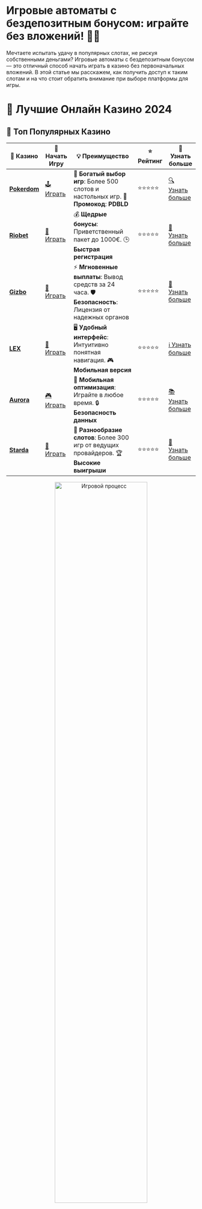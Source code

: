# **Игровые автоматы с бездепозитным бонусом: играйте без вложений! 🎰💥**

Мечтаете испытать удачу в популярных слотах, не рискуя собственными деньгами? Игровые автоматы с бездепозитным бонусом — это отличный способ начать играть в казино без первоначальных вложений. В этой статье мы расскажем, как получить доступ к таким слотам и на что стоит обратить внимание при выборе платформы для игры.

# 🎰 Лучшие Онлайн Казино 2024

## 🌟 Топ Популярных Казино

| 🎲 **Казино** | 🔗 **Начать Игру** | 💡 **Преимущество** | ⭐ **Рейтинг** | 🔗 **Узнать больше** |
|--------------|---------------------|---------------------|----------------|----------------------|
| [**Pokerdom**](https://brandplay.link/4k77v2yx) | [🕹️ Играть](https://brandplay.link/4k77v2yx) | 🎉 **Богатый выбор игр**: Более 500 слотов и настольных игр. 🎁 **Промокод**: **PDBLD** | ⭐⭐⭐⭐⭐ | [🔍 Узнать больше](https://brandplay.link/4k77v2yx) |
| [**Riobet**](https://brandplay.link/7xBLTPyj) | [🎰 Играть](https://brandplay.link/7xBLTPyj) | 💰 **Щедрые бонусы**: Приветственный пакет до 1000€. 🕒 **Быстрая регистрация** | ⭐⭐⭐⭐⭐ | [📖 Узнать больше](https://brandplay.link/7xBLTPyj) |
| [**Gizbo**](https://brandplay.link/bprXw4YV) | [🎲 Играть](https://brandplay.link/bprXw4YV) | ⚡ **Мгновенные выплаты**: Вывод средств за 24 часа. 🛡️ **Безопасность**: Лицензия от надежных органов | ⭐⭐⭐⭐⭐ | [📝 Узнать больше](https://brandplay.link/bprXw4YV) |
| [**LEX**](https://brandplay.link/zW4hdDFV) | [🤑 Играть](https://brandplay.link/zW4hdDFV) | 🖥️ **Удобный интерфейс**: Интуитивно понятная навигация. 🎮 **Мобильная версия** | ⭐⭐⭐⭐⭐ | [ℹ️ Узнать больше](https://brandplay.link/zW4hdDFV) |
| [**Aurora**](https://10trafic-stat2.com/click/668546556bcc6313411604bd/6766/13032/subaccount) | [🎮 Играть](https://10trafic-stat2.com/click/668546556bcc6313411604bd/6766/13032/subaccount) | 📱 **Мобильная оптимизация**: Играйте в любое время. 🔒 **Безопасность данных** | ⭐⭐⭐⭐⭐ | [📚 Узнать больше](https://10trafic-stat2.com/click/668546556bcc6313411604bd/6766/13032/subaccount) |
| [**Starda**](https://brandplay.link/fB7xwRFL) | [🎯 Играть](https://brandplay.link/fB7xwRFL) | 🎰 **Разнообразие слотов**: Более 300 игр от ведущих провайдеров. 🏆 **Высокие выигрыши** | ⭐⭐⭐⭐⭐ | [🔎 Узнать больше](https://brandplay.link/fB7xwRFL) |

<div align="center">
    <img src="https://i.pinimg.com/originals/87/9e/b9/879eb9354dd0699582408b68f2e253b2.gif" alt="Игровой процесс" width="70%">
</div>

## 💎 Лучшие Бонусы и Акции

| 🎲 **Казино** | 🔗 **Начать Игру** | 💡 **Преимущество** | ⭐ **Рейтинг** | 🔗 **Узнать больше** |
|--------------|---------------------|---------------------|----------------|----------------------|
| [**Kometa**](https://brandplay.link/8ZymQJV8) | [🎰 Играть](https://brandplay.link/8ZymQJV8) | 🎁 **Эксклюзивные бонусы**: Регулярные акции и промо. 🔄 **Программы лояльности** | ⭐⭐⭐⭐☆ | [🔍 Узнать больше](https://brandplay.link/8ZymQJV8) |
| [**R7**](https://brandplay.link/bMd3Yjsw) | [🕹️ Играть](https://brandplay.link/bMd3Yjsw) | 🕒 **Круглосуточная поддержка**: Всегда на связи. 💸 **Высокие лимиты** | ⭐⭐⭐⭐☆ | [📖 Узнать больше](https://brandplay.link/bMd3Yjsw) |
| [**7K**](https://brandplay.link/BvQyFShp) | [🎲 Играть](https://brandplay.link/BvQyFShp) | 🌟 **Эксклюзивные бонусы**: Только для VIP игроков. 🎉 **Сезонные акции** | ⭐⭐⭐⭐☆ | [📝 Узнать больше](https://brandplay.link/BvQyFShp) |
| [**Kent**](https://brandplay.link/Fv2WP3js) | [🤑 Играть](https://brandplay.link/Fv2WP3js) | 📈 **Высокий RTP**: Более 98%. 💼 **Профессиональная поддержка** | ⭐⭐⭐⭐☆ | [ℹ️ Узнать больше](https://brandplay.link/Fv2WP3js) |
| [**1Xslots**](https://brandplay.link/hSB1khtr) | [🎮 Играть](https://brandplay.link/hSB1khtr) | 🎉 **Множество акций**: Еженедельные бонусы и турниры. 🛡️ **Безопасность** | ⭐⭐⭐⭐☆ | [📚 Узнать больше](https://brandplay.link/hSB1khtr) |
| [**Gama**](https://brandplay.link/j6NMKsDz) | [🎯 Играть](https://brandplay.link/j6NMKsDz) | 🔍 **Интуитивный интерфейс**: Легкость использования. 🏅 **Престижные турниры** | ⭐⭐⭐⭐☆ | [🔎 Узнать больше](https://brandplay.link/j6NMKsDz) |

<div align="center">
    <img src="https://i.pinimg.com/originals/87/9e/b9/879eb9354dd0699582408b68f2e253b2.gif" alt="Игровой процесс" width="70%">
</div>

## 🚀 Быстрые Выигрыши и Поддержка

| 🎲 **Казино** | 🔗 **Начать Игру** | 💡 **Преимущество** | ⭐ **Рейтинг** | 🔗 **Узнать больше** |
|--------------|---------------------|---------------------|----------------|----------------------|
| [**Onion**](https://brandplay.link/zBGRVpQ9) | [🎰 Играть](https://brandplay.link/zBGRVpQ9) | 🤑 **Низкие ставки**: Идеально для начинающих. 🔄 **Быстрые выводы** | ⭐⭐⭐⭐☆ | [🔍 Узнать больше](https://brandplay.link/zBGRVpQ9) |
| [**Чемпион**](https://temon-gter.cfd/go/lRq?p80412p304504pcc44t17455) | [🕹️ Играть](https://temon-gter.cfd/go/lRq?p80412p304504pcc44t17455) | 🏅 **Лояльная программа**: Награды за активность. 🎁 **Ежемесячные бонусы** | ⭐⭐⭐⭐☆ | [📖 Узнать больше](https://temon-gter.cfd/go/lRq?p80412p304504pcc44t17455) |
| [**Vavada**](https://vavadapartner.pro/?promo=ea5c9275-6854-4505-94fc-95ab18221945-linkb2) | [🎲 Играть](https://vavadapartner.pro/?promo=ea5c9275-6854-4505-94fc-95ab18221945-linkb2) | 🚀 **Быстрая регистрация**: Начните играть мгновенно. 🔐 **Безопасные транзакции** | ⭐⭐⭐⭐☆ | [📝 Узнать больше](https://vavadapartner.pro/?promo=ea5c9275-6854-4505-94fc-95ab18221945-linkb2) |
| [**Friends**](https://gofriends.kim/linkb2) | [🤑 Играть](https://gofriends.kim/linkb2) | 🤝 **Социальные игры**: Играйте с друзьями. 🌐 **Мультиплатформенность** | ⭐⭐⭐⭐☆ | [ℹ️ Узнать больше](https://gofriends.kim/linkb2) |
| [**1WIN**](https://brandplay.link/smXVpBbG) | [🎮 Играть](https://brandplay.link/smXVpBbG) | 🏆 **Спортивные ставки**: Широкий выбор видов спорта. 💵 **Высокие коэффициенты** | ⭐⭐⭐⭐☆ | [📚 Узнать больше](https://brandplay.link/smXVpBbG) |
| [**Drip**](https://drp-ircp01.com/c07e6a3db) | [🎯 Играть](https://drp-ircp01.com/c07e6a3db) | 🌐 **Инновационные игры**: Новейшие игровые технологии. 🛡️ **Высокая безопасность** | ⭐⭐⭐⭐☆ | [🔎 Узнать больше](https://drp-ircp01.com/c07e6a3db) |
| [**JoyCasino**](https://rpc30.call2me.pro/?/ru/registration?apkpop=0&partner=p24970p3291217pc98f) | [🎰 Играть](https://rpc30.call2me.pro/?/ru/registration?apkpop=0&partner=p24970p3291217pc98f) | 🎁 **Приятные бонусы**: Ежедневные акции и подарки. 🕹️ **Разнообразие игр** | ⭐⭐⭐⭐☆ | [🔍 Узнать больше](https://rpc30.call2me.pro/?/ru/registration?apkpop=0&partner=p24970p3291217pc98f) |

<div align="center">
    <img src="https://i.pinimg.com/originals/87/9e/b9/879eb9354dd0699582408b68f2e253b2.gif" alt="Игровой процесс" width="70%">
</div>
---

✨ **Выбирайте лучшее казино для себя и наслаждайтесь игрой! Удачи!** ✨
![Игровые автоматы с бездепозитным бонусом](https://i.pinimg.com/originals/a9/29/6e/a9296ea1cf6a7c20a985e593451f0323.png)

## Что такое бездепозитный бонус для игровых автоматов? 🤔

**Бездепозитный бонус** — это тип бонуса, который предоставляется игрокам без необходимости внесения собственного депозита. В случае с игровыми автоматами это обычно означает бесплатные вращения (фриспины) или бонусные деньги, которые можно использовать на определённых слотах.

Этот бонус идеально подходит для тех, кто хочет опробовать различные игры, не рискуя своими деньгами. В казино, предлагающих такие бонусы, можно начать играть в слоты без какого-либо финансового риска.

## Как получить бездепозитный бонус для игровых автоматов? 🏆

Получение бездепозитного бонуса для игровых автоматов — процесс, который может отличаться в зависимости от казино. Однако существует несколько стандартных способов:

### 1. **Регистрация нового аккаунта** 📲
Самый распространенный способ — это регистрация в онлайн-казино. После подтверждения аккаунта игроки могут получить фриспины или бонусные деньги на игровые автоматы.

### 2. **Подписка на рассылку или акцию** 📧
Некоторые казино предлагают бездепозитные бонусы за подписку на новости или участие в акциях. Это обычно бывает доступно как для новых, так и для активных пользователей.

### 3. **Промокоды и специальные предложения** 🎟️
Иногда казино предлагает уникальные промокоды, которые можно ввести при регистрации или на странице бонусов, чтобы получить бездепозитные бонусы.

### 4. **Программы лояльности и акции для постоянных игроков** 🏅
Некоторые казино предоставляют бездепозитные бонусы своим постоянным игрокам в рамках программ лояльности или специальных акций.

## Виды бездепозитных бонусов для игровых автоматов 💵

Бездепозитные бонусы для слотов могут принимать различные формы:

### 1. **Бесплатные фриспины (Free Spins)** 🎰
Это один из самых популярных типов бонусов. Казино предоставляет несколько бесплатных вращений на популярных игровых автоматах, и все выигранные средства можно вывести, выполнив требования по ставкам.

### 2. **Бонусные деньги (Bonus Money)** 💸
Некоторые казино предлагают игрокам бонусные деньги, которые можно использовать для ставок на игровых автоматах. Выигрыши с этих бонусов также подлежат отыгрышу в соответствии с условиями казино.

### 3. **Бонусы на депозит (Deposit-Free Bonuses)** 🎁
Этот тип бонусов позволяет играть на игровых автоматах, не внося депозит, но с возможностью использовать бонусные средства для ставок. 

## Как использовать бездепозитный бонус на игровых автоматах? 🎮

Чтобы получить максимальную выгоду от бездепозитного бонуса и избежать неприятных сюрпризов, важно соблюдать несколько простых правил:

### 1. **Проверьте условия бонуса** 📜
Прежде чем начать использовать бездепозитный бонус, обязательно ознакомьтесь с условиями. Важно понимать требования по ставкам (вейджер), сроки действия бонуса и максимальную сумму, которую можно вывести.

### 2. **Выбирайте игровые автоматы с выгодными условиями** 🎰
Некоторые слоты могут иметь более низкие требования по отыгрышу бонуса. Это помогает быстрее превратить бонусные средства в реальные деньги.

### 3. **Следите за лимитами на вывод** 💰
В некоторых казино существуют ограничения на сумму, которую можно вывести с бездепозитного бонуса. Убедитесь, что вы не превысите эти лимиты, иначе не сможете получить полный выигрыш.

## Где искать игровые автоматы с бездепозитными бонусами? 🕵️‍♂️

Есть несколько ключевых аспектов, на которые стоит обратить внимание при выборе казино с бездепозитными бонусами:

### 1. **Лицензированные казино** 🔒
Обязательно выбирайте казино с лицензией, чтобы гарантировать безопасность и честность игры. Лицензированное казино всегда будет соблюдать правила и условия бонусов.

### 2. **Качество бонусных предложений** 📈
Проверьте условия бездепозитных бонусов, чтобы убедиться, что они соответствуют вашим ожиданиям. Некоторые казино предлагают более выгодные условия для новичков, в то время как другие предлагают акции для постоянных игроков.

### 3. **Отзывы и рейтинги игроков** ⭐
Читайте отзывы других игроков и смотрите рейтинги казино. Это поможет выбрать платформу с хорошей репутацией и прозрачными условиями.

### 4. **Выбор игровых автоматов** 🎮
Убедитесь, что выбранное казино предлагает разнообразие слотов от известных провайдеров, чтобы всегда было что выбрать для игры.

## Заключение: Бездепозитные бонусы — шанс на выигрыш без риска! 🎉

Бездепозитные бонусы — отличная возможность для новичков и опытных игроков без лишних рисков. Это шанс опробовать игровые автоматы, протестировать новые слоты и даже получить реальные деньги. Главное — внимательно читать условия бонуса и выбирать казино с выгодными предложениями. Удачи и пусть удача всегда будет на вашей стороне! 🎰💰
